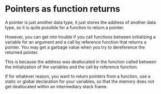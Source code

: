 # Pointers as function returns
A pointer is just another data type, it just stores the address of another data type, so it is quite possible for a function to return a pointer.

However, you can get into trouble if you call functions between initializing a variable for an argument and a call by reference function that returns a pointer. You may get a garbage value when you try to dereference the returned pointer.

This is because the address was deallocated in the function called between the initialization of the variables and the call by reference function.

If for whatever reason, you want to return pointers from a function, use a static or global declaration for your variables, so that the memory does not get deallocated within an intermediary stack frame.